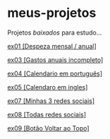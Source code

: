 # meus-projetos
 Projetos *baixados* para estudo...

<a href="https://abraao2030.github.io/meus-projetos/ex01/index02.html" target="_blank"> ex01  [Despeza mensal / anual]</a> <br>

<a href="https://abraao2030.github.io/meus-projetos/ex03/index03.html" target="_blank"> ex03  [Gastos anuais incompleto]</a> <br>

<a href="https://abraao2030.github.io/meus-projetos/ex04/index.html" target="_blank"> ex04  [Calendario em português]</a> <br>

<a href="https://abraao2030.github.io/meus-projetos/ex05/index.html" target="_blank"> ex05  [Calendaro em ingles]</a> <br>

<a href="https://abraao2030.github.io/meus-projetos/ex07/index.html" target="_blank"> ex07  [Minhas 3 redes sociais]</a> <br>

<a href="https://abraao2030.github.io/meus-projetos/ex08/index.html" target="_blank"> ex08  [Todas redes sociais]</a> <br>

<a href="https://abraao2030.github.io/meus-projetos/ex09/index.html" target="_blank"> ex09  [Botão Voltar ao Topo]</a> <br>
